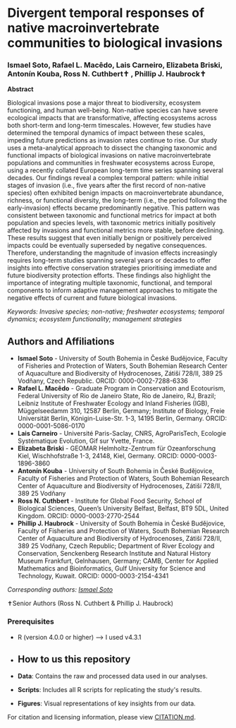 # Divergent temporal responses of native macroinvertebrate communities to biological invasions
### Ismael Soto, Rafael L. Macêdo, Lais Carneiro, Elizabeta Briski, Antonín Kouba,  Ross N. Cuthbert✝ , Phillip J. Haubrock✝

**Abstract** 	 	

Biological invasions pose a major threat to biodiversity, ecosystem functioning, and human well-being. Non-native species can have severe ecological impacts that are transformative, affecting ecosystems across both short-term and long-term timescales. However, few studies have determined the temporal dynamics of impact between these scales, impeding future predictions as invasion rates continue to rise. Our study uses a meta-analytical approach to dissect the changing taxonomic and functional impacts of biological invasions on native macroinvertebrate populations and communities in freshwater ecosystems across Europe, using a recently collated European long-term time series spanning several decades. Our findings reveal a complex temporal pattern: while initial stages of invasion (i.e., five years after the first record of non-native species) often exhibited benign impacts on macroinvertebrate abundance, richness, or functional diversity, the long-term (i.e., the period following the early-invasion) effects became predominantly negative. This pattern was consistent between taxonomic and functional metrics for impact at both population and species levels, with taxonomic metrics initially positively affected by invasions and functional metrics more stable, before declining.  These results suggest that even initially benign or positively perceived impacts could be eventually superseded by negative consequences. Therefore, understanding the magnitude of invasion effects increasingly requires long-term studies spanning several years or decades to offer insights into effective conservation strategies prioritising immediate and future biodiversity protection efforts. These findings also highlight the importance of integrating multiple taxonomic, functional, and temporal components to inform adaptive management approaches to mitigate the negative effects of current and future biological invasions.

*Keywords: Invasive species; non-native; freshwater ecosystems; temporal dynamics; ecosystem functionality; management strategies*

## Authors and Affiliations

- **Ismael Soto** - University of South Bohemia in České Budějovice, Faculty of Fisheries and Protection of Waters, South Bohemian Research Center of Aquaculture and Biodiversity of Hydrocenoses, Zátiší 728/II, 389 25 Vodňany, Czech Republic. ORCID: 0000-0002-7288-6336
- **Rafael L. Macêdo** - Graduate Program in Conservation and Ecotourism, Federal University of Rio de Janeiro State, Rio de Janeiro, RJ, Brazil; Leibniz Institute of Freshwater Ecology and Inland Fisheries (IGB), Müggelseedamm 310, 12587 Berlin, Germany; Institute of Biology, Freie Universität Berlin, Königin-Luise-Str. 1-3, 14195 Berlin, Germany. ORCID: 0000-0001-5086-0170
- **Lais Carneiro** - Université Paris-Saclay, CNRS, AgroParisTech, Ecologie Systématique Evolution, Gif sur Yvette, France.
- **Elizabeta Briski** - GEOMAR Helmholtz-Zentrum für Ozeanforschung Kiel, Wischhofstraße 1-3, 24148, Kiel, Germany. ORCID: 0000-0003-1896-3860
- **Antonín Kouba** - University of South Bohemia in České Budějovice, Faculty of Fisheries and Protection of Waters, South Bohemian Research Center of Aquaculture and Biodiversity of Hydrocenoses, Zátiší 728/II, 389 25 Vodňany
- **Ross N. Cuthbert** - Institute for Global Food Security, School of Biological Sciences, Queen’s University Belfast, Belfast, BT9 5DL, United Kingdom. ORCID: 0000-0003-2770-2544
- **Phillip J. Haubrock** - University of South Bohemia in České Budějovice, Faculty of Fisheries and Protection of Waters, South Bohemian Research Center of Aquaculture and Biodiversity of Hydrocenoses, Zátiší 728/II, 389 25 Vodňany, Czech Republic; Department of River Ecology and Conservation, Senckenberg Research Institute and Natural History Museum Frankfurt, Gelnhausen, Germany; CAMB, Center for Applied Mathematics and Bioinformatics, Gulf University for Science and Technology, Kuwait. ORCID: 0000-0003-2154-4341

*Corresponding authors: [Ismael Soto](mailto:isma-sa@hotmail.com)*

✝Senior Authors (Ross N. Cuthbert & Phillip J. Haubrock)

### Prerequisites

- R (version 4.0.0 or higher) --> I used v4.3.1

- ## How to us this repository
- **Data**: Contains the raw and processed data used in our analyses.
- **Scripts**: Includes all R scripts for replicating the study's results.
- **Figures**: Visual representations of key insights from our data.

For citation and licensing information, please view [CITATION.md](CITATION.md).




